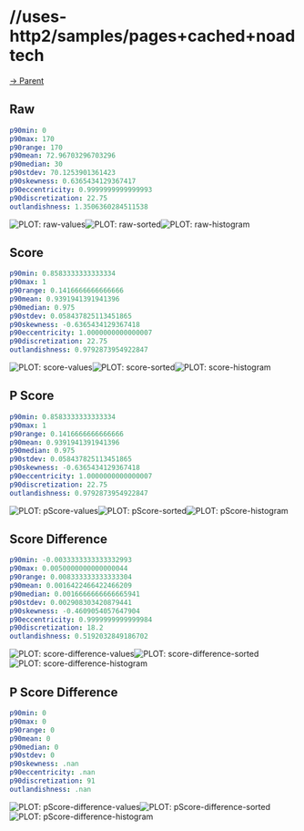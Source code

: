 
# //uses-http2/samples/pages+cached+noadtech

[→ Parent](../..)


## Raw


```yaml
p90min: 0
p90max: 170
p90range: 170
p90mean: 72.96703296703296
p90median: 30
p90stdev: 70.1253901361423
p90skewness: 0.6365434129367417
p90eccentricity: 0.9999999999999993
p90discretization: 22.75
outlandishness: 1.3506360284511538

```

![PLOT: raw-values](./raw/values.svg)![PLOT: raw-sorted](./raw/sorted.svg)![PLOT: raw-histogram](./raw/histogram.svg)
## Score


```yaml
p90min: 0.8583333333333334
p90max: 1
p90range: 0.1416666666666666
p90mean: 0.9391941391941396
p90median: 0.975
p90stdev: 0.058437825113451865
p90skewness: -0.6365434129367418
p90eccentricity: 1.0000000000000007
p90discretization: 22.75
outlandishness: 0.9792873954922847

```

![PLOT: score-values](./score/values.svg)![PLOT: score-sorted](./score/sorted.svg)![PLOT: score-histogram](./score/histogram.svg)
## P Score


```yaml
p90min: 0.8583333333333334
p90max: 1
p90range: 0.1416666666666666
p90mean: 0.9391941391941396
p90median: 0.975
p90stdev: 0.058437825113451865
p90skewness: -0.6365434129367418
p90eccentricity: 1.0000000000000007
p90discretization: 22.75
outlandishness: 0.9792873954922847

```

![PLOT: pScore-values](./pScore/values.svg)![PLOT: pScore-sorted](./pScore/sorted.svg)![PLOT: pScore-histogram](./pScore/histogram.svg)
## Score Difference


```yaml
p90min: -0.0033333333333332993
p90max: 0.0050000000000000044
p90range: 0.008333333333333304
p90mean: 0.0016422466422466209
p90median: 0.0016666666666665941
p90stdev: 0.002908303420879441
p90skewness: -0.4609054057647904
p90eccentricity: 0.9999999999999984
p90discretization: 18.2
outlandishness: 0.5192032849186702

```

![PLOT: score-difference-values](./score-difference/values.svg)![PLOT: score-difference-sorted](./score-difference/sorted.svg)![PLOT: score-difference-histogram](./score-difference/histogram.svg)
## P Score Difference


```yaml
p90min: 0
p90max: 0
p90range: 0
p90mean: 0
p90median: 0
p90stdev: 0
p90skewness: .nan
p90eccentricity: .nan
p90discretization: 91
outlandishness: .nan

```

![PLOT: pScore-difference-values](./pScore-difference/values.svg)![PLOT: pScore-difference-sorted](./pScore-difference/sorted.svg)![PLOT: pScore-difference-histogram](./pScore-difference/histogram.svg)